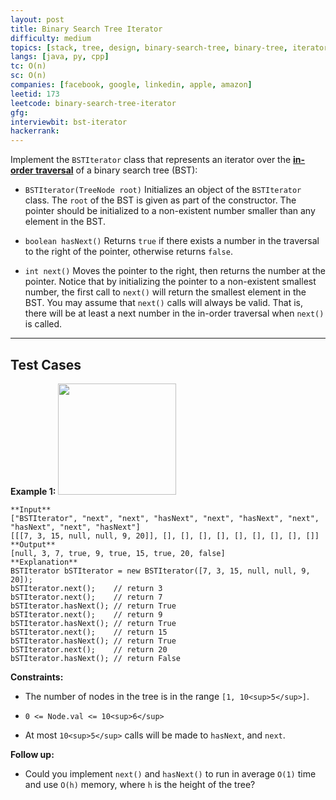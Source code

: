 ```yaml
---
layout: post
title: Binary Search Tree Iterator
difficulty: medium
topics: [stack, tree, design, binary-search-tree, binary-tree, iterator]
langs: [java, py, cpp]
tc: O(n)
sc: O(n)
companies: [facebook, google, linkedin, apple, amazon]
leetid: 173
leetcode: binary-search-tree-iterator
gfg: 
interviewbit: bst-iterator
hackerrank: 
---
```

Implement the `BSTIterator` class that represents an iterator over the **<a href="https://en.wikipedia.org/wiki/Tree_traversal#In-order_(LNR)" target="_blank">in-order traversal</a>** of a binary search tree (BST):
	
* `BSTIterator(TreeNode root)` Initializes an object of the `BSTIterator` class. The `root` of the BST is given as part of the constructor. The pointer should be initialized to a non-existent number smaller than any element in the BST.
	
* `boolean hasNext()` Returns `true` if there exists a number in the traversal to the right of the pointer, otherwise returns `false`.
	
* `int next()` Moves the pointer to the right, then returns the number at the pointer.
Notice that by initializing the pointer to a non-existent smallest number, the first call to `next()` will return the smallest element in the BST.
You may assume that `next()` calls will always be valid. That is, there will be at least a next number in the in-order traversal when `next()` is called.
 
---
## Test Cases
**Example 1:**
<img alt="" src="https://assets.leetcode.com/uploads/2018/12/25/bst-tree.png" style="width: 189px; height: 178px;" />
```
**Input**
["BSTIterator", "next", "next", "hasNext", "next", "hasNext", "next", "hasNext", "next", "hasNext"]
[[[7, 3, 15, null, null, 9, 20]], [], [], [], [], [], [], [], [], []]
**Output**
[null, 3, 7, true, 9, true, 15, true, 20, false]
**Explanation**
BSTIterator bSTIterator = new BSTIterator([7, 3, 15, null, null, 9, 20]);
bSTIterator.next();    // return 3
bSTIterator.next();    // return 7
bSTIterator.hasNext(); // return True
bSTIterator.next();    // return 9
bSTIterator.hasNext(); // return True
bSTIterator.next();    // return 15
bSTIterator.hasNext(); // return True
bSTIterator.next();    // return 20
bSTIterator.hasNext(); // return False
```
 
**Constraints:**
	
* The number of nodes in the tree is in the range `[1, 10<sup>5</sup>]`.
	
* `0 <= Node.val <= 10<sup>6</sup>`
	
* At most `10<sup>5</sup>` calls will be made to `hasNext`, and `next`.
 
**Follow up:**
	
* Could you implement `next()` and `hasNext()` to run in average `O(1)` time and use `O(h)` memory, where `h` is the height of the tree?

